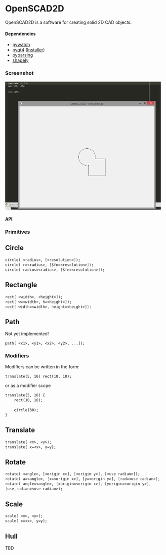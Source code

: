OpenSCAD2D
==========

OpenSCAD2D is a software for creating solid 2D CAD objects.

#### Dependencies

* [pywatch](https://github.com/cmheisel/pywatch)
* [pyqt4](http://www.riverbankcomputing.co.uk/software/pyqt/intro) ([Installer](http://sourceforge.net/projects/pyqt/files/PyQt4/PyQt-4.11.3/PyQt4-4.11.3-gpl-Py2.7-Qt4.8.6-x32.exe))
* [pyparsing](http://pyparsing.wikispaces.com/Download+and+Installation)
* [shapely](https://pypi.python.org/pypi/Shapely#downloads)

### Screenshot

![Image of First Union](https://raw.githubusercontent.com/fablab-ka/OpenSCAD2D/master/docs/first_union.png)

#### API

### Primitives

## Circle

    circle( <radius>, [<resolution>]);
    circle( r=<radius>, [$fn=<resolution>]);
    circle( radius=<radius>, [$fn=<resolution>]);

## Rectangle

    rect( <width>, <height>]);
    rect( w=<width>, h=<height>]);
    rect( width=<width>, height=<height>]);

## Path

Not yet implemented!

    path( <x1>, <y1>, <x2>, <y2>, ...]);

### Modifiers

Modifiers can be written in the form:

    translate(5, 10) rect(10, 10);

or as a modifier scope

    translate(5, 10) {
        rect(10, 10);
    
        circle(30);
    }

## Translate

    translate( <x>, <y>);
    translate( x=<x>, y=y);

## Rotate

    rotate( <angle>, [<origin x>], [<origin y>], [<use radian>]);
    rotate( a=<angle>, [x=<origin x>], [y=<origin y>], [rad=<use radian>);
    rotate( angle=<angle>, [xorigin=<origin x>], [yorigin=<origin y>], [use_radian=<use radian>);

## Scale

    scale( <x>, <y>);
    scale( x=<x>, y=y);

## Hull

TBD